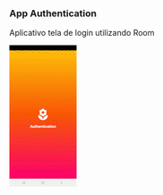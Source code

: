 ### App Authentication

Aplicativo tela de login utilizando Room

<img src="https://github.com/ericasaline/App-Authentication/blob/main/gif.gif"/>
